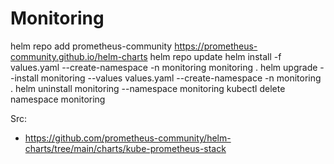 # Monitoring
helm repo add prometheus-community https://prometheus-community.github.io/helm-charts
helm repo update
helm install -f values.yaml --create-namespace -n monitoring monitoring .
helm upgrade --install monitoring --values values.yaml --create-namespace -n monitoring .
helm uninstall monitoring --namespace monitoring
kubectl delete namespace monitoring


Src:
- https://github.com/prometheus-community/helm-charts/tree/main/charts/kube-prometheus-stack